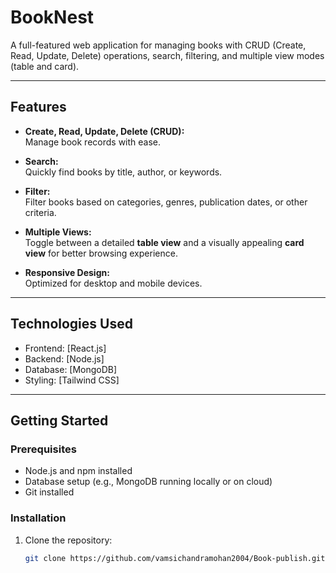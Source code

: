 # BookNest

A full-featured web application for managing books with CRUD (Create, Read, Update, Delete) operations, search, filtering, and multiple view modes (table and card).

---

## Features

- **Create, Read, Update, Delete (CRUD):**  
  Manage book records with ease.

- **Search:**  
  Quickly find books by title, author, or keywords.

- **Filter:**  
  Filter books based on categories, genres, publication dates, or other criteria.

- **Multiple Views:**  
  Toggle between a detailed **table view** and a visually appealing **card view** for better browsing experience.

- **Responsive Design:**  
  Optimized for desktop and mobile devices.

---

## Technologies Used

- Frontend: [React.js]
- Backend: [Node.js]
- Database: [MongoDB]
- Styling: [Tailwind CSS]

---

## Getting Started

### Prerequisites

- Node.js and npm installed
- Database setup (e.g., MongoDB running locally or on cloud)
- Git installed

### Installation

1. Clone the repository:
   ```bash
   git clone https://github.com/vamsichandramohan2004/Book-publish.git
